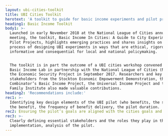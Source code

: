 ```yaml
---
layout: ubi-cities-toolkit
title: UBI Cities Toolkit
herotext: 'A toolkit to guide for basic income experiments and pilot projects in cities '
heading1: Basic Income Toolkit
body1: >-
  Launched in early November 2018 at the National League of Cities annual
  meeting, the toolkit, Basic Income In Cities: A Guide to City Experiments and
  Pilot Projects, highlights emerging practices and shares insights on the
  process of designing UBI experiments in ways that are ethical, rigorous,
  informative and consequential for local and national policymaking.


  The toolkit is in part the outcome of a UBI cities workshop convened by the
  Basic Income Lab in partnership with the National League of Cities (NLC) and
  the Economic Security Project in September 2017. Researchers and key
  stakeholders from the Stockton Economic Empowerment Demonstration, the Y
  Combinator’s Basic Income Project, the Universal Income Project and the Jain
  Family Institute also made valuable contributions.
heading2: 'Recommendations include:'
rec1: >-
  Identifying key design elements of the UBI pilot (who benefits, the size of
  the benefit, the frequency of benefit delivery, the pilot duration.
rec2: Ensuring the pilot’s goals are aligned with the cities goals and capacity.
rec3: >-
  Clearly defining essential stakeholders and the roles they play in the design,
  implementation, analysis of the pilot.
---
```


